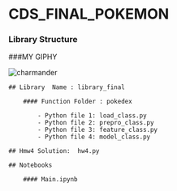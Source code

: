 # CDS_FINAL_POKEMON
  ### Library Structure

###MY GIPHY  

![charmander](https://https://github.com/ruimaciell/CDS_final_pokemon/blob/main/charmander.gif)  


    ## Library  Name : library_final

        #### Function Folder : pokedex

            - Python file 1: load_class.py
            - Python file 2: prepro_class.py
            - Python file 3: feature_class.py
            - Python file 4: model_class.py

    ## Hmw4 Solution:  hw4.py  

    ## Notebooks  

        #### Main.ipynb